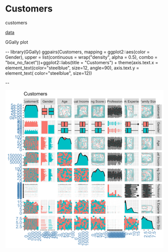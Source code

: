 # Customers
customers

[data](https://raw.githubusercontent.com/NicJC/Customers/main/Customers.csv)

GGally plot

--
library(GGally)
              ggpairs(Customers,
              mapping = ggplot2::aes(color = Gender),
              upper = list(continuous = wrap("density", alpha = 0.5), combo = "box_no_facet"))+ggplot2::labs(title = "Customers")  + 
              theme(axis.text.x = element_text(color="steelblue", 
                                   size=12, angle=90),
              axis.text.y = element_text( color="steelblue", 
                                    size=12))

--

![](https://github.com/NicJC/Customers/blob/main/matrixPlot.png)
